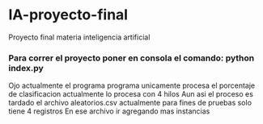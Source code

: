 # IA-proyecto-final
Proyecto final materia inteligencia artificial


### Para correr el proyecto poner en consola el comando:  python index.py 

Ojo actualmente el programa programa unicamente procesa el porcentaje de clasificacion actualmente lo procesa con 4 hilos 
Aun asi el proceso es tardado el archivo aleatorios.csv actualmente para fines de pruebas solo tiene 4 registros 
En ese archivo ir agregando mas instancias 
